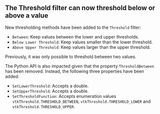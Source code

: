 ## The Threshold filter can now threshold below or above a value

New thresholding methods have been added to the `Threshold` filter:

- `Between`: Keep values between the lower and upper thresholds.
- `Below Lower Threshold`: Keep values smaller than the lower threshold.
- `Above Upper Threshold`: Keep values larger than the upper threshold.

Previously, it was only possible to threshold between two values.

The Python API is also impacted given that the property `ThresholdBetween` has been removed. Instead, the following three properties have been added:

- `SetLowerThreshold`: Accepts a double.
- `SetUpperThreshold`: Accepts a double.
- `SetThresholdFunction`: Accepts enumeration values `vtkThreshold.THRESHOLD_BETWEEN`, `vtkThreshold.THRESHOLD_LOWER` and `vtkThreshold.THRESHOLD_UPPER`.
